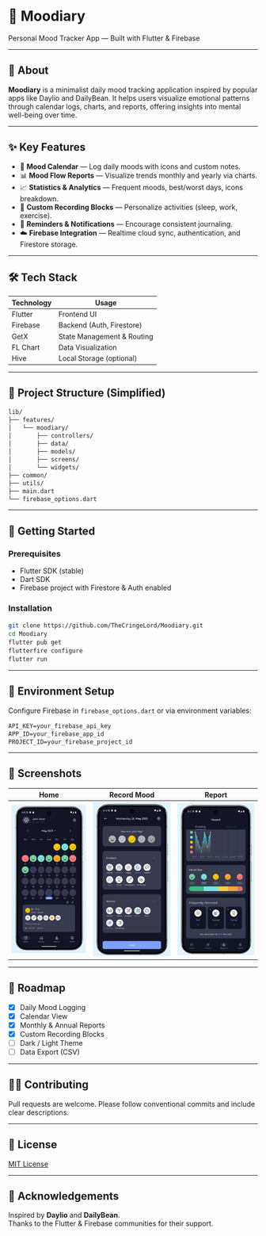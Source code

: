 <!-- README for Moodiary -->

# 📝 Moodiary

Personal Mood Tracker App — Built with Flutter & Firebase

---

## 📱 About

**Moodiary** is a minimalist daily mood tracking application inspired by popular apps like Daylio and DailyBean. It helps users visualize emotional patterns through calendar logs, charts, and reports, offering insights into mental well-being over time.

---

## ✨ Key Features

- 📅 **Mood Calendar** — Log daily moods with icons and custom notes.
- 📊 **Mood Flow Reports** — Visualize trends monthly and yearly via charts.
- 📈 **Statistics & Analytics** — Frequent moods, best/worst days, icons breakdown.
- 🎨 **Custom Recording Blocks** — Personalize activities (sleep, work, exercise).
- 🔔 **Reminders & Notifications** — Encourage consistent journaling.
- ☁️ **Firebase Integration** — Realtime cloud sync, authentication, and Firestore storage.

---

## 🛠️ Tech Stack

| Technology | Usage                      |
| ---------- | -------------------------- |
| Flutter    | Frontend UI                |
| Firebase   | Backend (Auth, Firestore)  |
| GetX       | State Management & Routing |
| FL Chart   | Data Visualization         |
| Hive       | Local Storage (optional)   |

---

## 📂 Project Structure (Simplified)

```
lib/
├── features/
│   └── moodiary/
│       ├── controllers/
│       ├── data/
│       ├── models/
│       ├── screens/
│       └── widgets/
├── common/
├── utils/
├── main.dart
└── firebase_options.dart
```

---

## 🚀 Getting Started

### Prerequisites

- Flutter SDK (stable)
- Dart SDK
- Firebase project with Firestore & Auth enabled

### Installation

```bash
git clone https://github.com/TheCringeLord/Moodiary.git
cd Moodiary
flutter pub get
flutterfire configure
flutter run
```

---

## 🔑 Environment Setup

Configure Firebase in `firebase_options.dart` or via environment variables:

```
API_KEY=your_firebase_api_key
APP_ID=your_firebase_app_id
PROJECT_ID=your_firebase_project_id
```

---

## 📸 Screenshots

|              Home               |              Record Mood               |              Report               |
| :-----------------------------: | :------------------------------------: | :-------------------------------: |
| ![](assets/screenshot/Home.png) | ![](assets/screenshot/Record-Mood.png) | ![](assets/screenshot/Report.png) |

---

## 📌 Roadmap

- [x] Daily Mood Logging
- [x] Calendar View
- [x] Monthly & Annual Reports
- [x] Custom Recording Blocks
- [ ] Dark / Light Theme
- [ ] Data Export (CSV)

---

## 🧑‍💻 Contributing

Pull requests are welcome. Please follow conventional commits and include clear descriptions.

---

## 📄 License

[MIT License](LICENSE)

---

## 🙏 Acknowledgements

Inspired by **Daylio** and **DailyBean**.  
Thanks to the Flutter & Firebase communities for their support.
